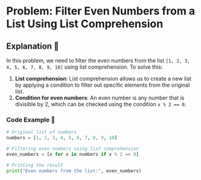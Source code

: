 # Problem: Filter Even Numbers from a List Using List Comprehension

## **Explanation** 🧠

In this problem, we need to filter the even numbers from the list `[1, 2, 3, 4, 5, 6, 7, 8, 9, 10]` using list comprehension. To solve this:

1. **List comprehension**: List comprehension allows us to create a new list by applying a condition to filter out specific elements from the original list.
2. **Condition for even numbers**: An even number is any number that is divisible by 2, which can be checked using the condition `x % 2 == 0`.

### **Code Example** 📜

```python
# Original list of numbers
numbers = [1, 2, 3, 4, 5, 6, 7, 8, 9, 10]

# Filtering even numbers using list comprehension
even_numbers = [x for x in numbers if x % 2 == 0]

# Printing the result
print("Even numbers from the list:", even_numbers)
